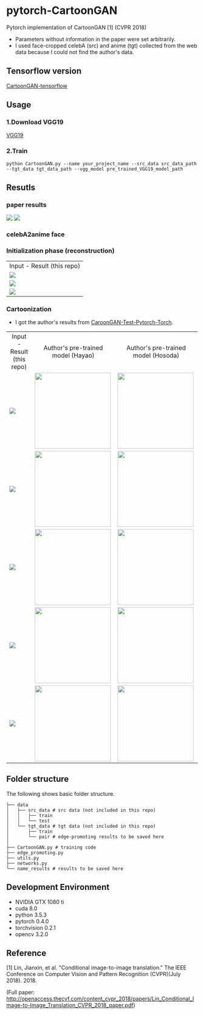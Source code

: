 # pytorch-CartoonGAN
Pytorch implementation of CartoonGAN [1] (CVPR 2018)
 * Parameters without information in the paper were set arbitrarily.
 * I used face-cropped celebA (src) and anime (tgt) collected from the web data because I could not find the author's data.
 
## Tensorflow version
[CartoonGAN-tensorflow](https://github.com/taki0112/CartoonGAN-Tensorflow)

## Usage
### 1.Download VGG19
[VGG19](https://download.pytorch.org/models/vgg19-dcbb9e9d.pth)
### 2.Train
```
python CartoonGAN.py --name your_project_name --src_data src_data_path --tgt_data tgt_data_path --vgg_model pre_trained_VGG19_model_path
```

## Resutls
### paper results
<img src = 'assets/paper_results2.png'>
<img src = 'assets/paper_results.png'>

### celebA2anime face
### Initialization phase (reconstruction)
<table align='center'>
<tr align='center'>
<td> Input - Result (this repo) </td>
</tr>
<tr>
<td><img src = 'assets/Initialization_phase_result1.png'>
</tr>
<tr>
<td><img src = 'assets/Initialization_phase_result2.png'>
</tr>
<tr>
<td><img src = 'assets/Initialization_phase_result3.png'>
</tr>
</table>

### Cartoonization
* I got the author's results from [CaroonGAN-Test-Pytorch-Torch](https://github.com/Yijunmaverick/CartoonGAN-Test-Pytorch-Torch).
<table align='center'>
<tr align='center'>
<td> Input - Result (this repo) </td>
<td> Author's pre-trained model (Hayao) </td>
<td> Author's pre-trained model (Hosoda) </td>
</tr>
<tr>
<td><img src = 'assets/Cartoonization_result1.png'>
<td><img src = 'assets/00055_Hayao.jpg' height = '200px'>
<td><img src = 'assets/00055_Hosoda.jpg' height = '200px'>
</tr>
<tr>
<td><img src = 'assets/Cartoonization_result2.png'>
<td><img src = 'assets/00009_Hayao.jpg' height = '200px'>
<td><img src = 'assets/00009_Hosoda.jpg' height = '200px'>
</tr>
<tr>
<td><img src = 'assets/Cartoonization_result3.png'>
<td><img src = 'assets/00010_Hayao.jpg' height = '200px'>
<td><img src = 'assets/00010_Hosoda.jpg' height = '200px'>
</tr>
<tr>
<td><img src = 'assets/Cartoonization_result4.png'>
<td><img src = 'assets/00155_Hayao.jpg' height = '200px'>
<td><img src = 'assets/00155_Hosoda.jpg' height = '200px'>
</tr>
<tr>
<td><img src = 'assets/Cartoonization_result5.png'>
<td><img src = 'assets/00014_Hayao.jpg' height = '200px'>
<td><img src = 'assets/00014_Hosoda.jpg' height = '200px'>
</tr>
</table>


## Folder structure
The following shows basic folder structure.
```
├── data
│   ├── src_data # src data (not included in this repo)
│   │   ├── train 
│   │   └── test
│   └── tgt_data # tgt data (not included in this repo)
│       ├── train 
│       └── pair # edge-promoting results to be saved here
│
├── CartoonGAN.py # training code
├── edge_promoting.py
├── utils.py
├── networks.py
└── name_results # results to be saved here
```

## Development Environment

* NVIDIA GTX 1080 ti
* cuda 8.0
* python 3.5.3
* pytorch 0.4.0
* torchvision 0.2.1
* opencv 3.2.0

## Reference

[1] Lin, Jianxin, et al. "Conditional image-to-image translation." The IEEE Conference on Computer Vision and Pattern Recognition (CVPR)(July 2018). 2018.

(Full paper: http://openaccess.thecvf.com/content_cvpr_2018/papers/Lin_Conditional_Image-to-Image_Translation_CVPR_2018_paper.pdf)
